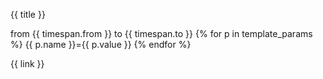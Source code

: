 {{ title }}

from {{ timespan.from }} to {{ timespan.to }}
{% for p in template_params %} {{ p.name }}={{ p.value }} {% endfor %}

{{ link }}
